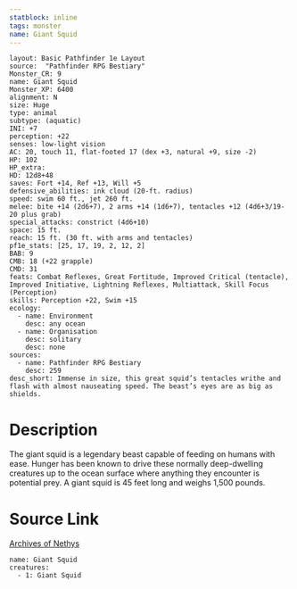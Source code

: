 ```yaml
---
statblock: inline
tags: monster
name: Giant Squid
---
```

```statblock
layout: Basic Pathfinder 1e Layout
source:  "Pathfinder RPG Bestiary"
Monster_CR: 9
name: Giant Squid
Monster_XP: 6400
alignment: N
size: Huge
type: animal
subtype: (aquatic)
INI: +7
perception: +22
senses: low-light vision
AC: 20, touch 11, flat-footed 17 (dex +3, natural +9, size -2)
HP: 102
HP_extra: 
HD: 12d8+48
saves: Fort +14, Ref +13, Will +5
defensive_abilities: ink cloud (20-ft. radius)
speed: swim 60 ft., jet 260 ft.
melee: bite +14 (2d6+7), 2 arms +14 (1d6+7), tentacles +12 (4d6+3/19-20 plus grab)
special_attacks: constrict (4d6+10)
space: 15 ft.
reach: 15 ft. (30 ft. with arms and tentacles)
pf1e_stats: [25, 17, 19, 2, 12, 2]
BAB: 9
CMB: 18 (+22 grapple)
CMD: 31
feats: Combat Reflexes, Great Fortitude, Improved Critical (tentacle), Improved Initiative, Lightning Reflexes, Multiattack, Skill Focus (Perception)
skills: Perception +22, Swim +15
ecology:
  - name: Environment
    desc: any ocean
  - name: Organisation
    desc: solitary
    desc: none
sources:
  - name: Pathfinder RPG Bestiary
    desc: 259
desc_short: Immense in size, this great squid’s tentacles writhe and flash with almost nauseating speed. The beast’s eyes are as big as shields.
```
# Description
The giant squid is a legendary beast capable of feeding on humans with ease. Hunger has been known to drive these normally deep-dwelling creatures up to the ocean surface where anything they encounter is potential prey. A giant squid is 45 feet long and weighs 1,500 pounds.
# Source Link
[Archives of Nethys](https://aonprd.com/MonsterDisplay.aspx?ItemName=Giant%20Squid)
```encounter-table
name: Giant Squid
creatures:
  - 1: Giant Squid
```
